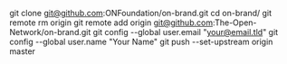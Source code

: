 git clone git@github.com:ONFoundation/on-brand.git
cd on-brand/
git remote rm origin
git remote add origin git@github.com:The-Open-Network/on-brand.git
git config --global user.email "your@email.tld"
git config --global user.name "Your Name"
git push --set-upstream origin master
